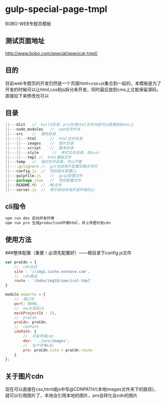 # gulp-special-page-tmpl
BOBO-WEB专题页模板

## 测试页面地址
http://www.bobo.com/special/specical-tmpl/

## 目的
目前web专题页的开发仍然是一个页面html+css+js集合到一起的，本模板是为了开发的时候可以让html,css和js拆分来开发，同时最后放到cms上又能保留源码，直接拉下来修改也可以

## 目录
```javascript
||---dist   //  build目录，pro生成html文件内容可以直接放到cms上  
||---node_modules   //  npm包文件夹  
||---src    //  源码目录  
||---||---html      //  html文件目录  
||---||---images    //  图片目录  
||---||---script    //  脚本目录  
||---||---style      //  样式文件目录，用sass  
||---||---tmpl //  html模板文件  
||---temp   //  临时文件目录，可以不管  
||---.gitignore //  git仓库用于配置忽略文件的  
||---config.js  //  项目相关配置js  
||---gulpfile.js    //  gulp配置文件  
||---package.json   //  项目配置文件  
||---README.MD  //  MD文件  
||---server.js  //  用于启动本地开发环境的js
```

## cli指令
```javascript
npm run dev 启动开发环境
npm run pro 生成production环境html，并上传图片到cdn
```  

## 使用方法

###整体配置（重要！必须先配置好）——根目录下config.js文件

```javascript
var proCdn = {
    //  cdn站点
    site : '//img1.cache.netease.com',
    //  cdn路由
    route : '/bobo/img18/specical-tmpl'
}

module.exports = {
    //  端口号
    port: 8090,
    //  mock项目id
    mockProjectId : 21,
    //  proCdn
    proCdn: proCdn,
    //  cdnPath
    cdnPath: {
        //  开发环境cdn
        dev: '../src/images',
        //  生产环境cdn
        pro: proCdn.site + proCdn.route
    }
};
```

## 关于图片cdn
现在可以直接在css,html或js中写@CDNPATH/{本地images文件夹下的路径}，就可以引用图片了，本地会引用本地的图片，pro会转化会cdn的图片